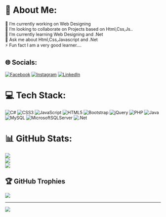 # 💫 About Me:
🔭 I’m currently working on Web Designing<br>👯 I’m looking to collaborate on Projects based on Html,Css,Js..<br>🌱 I’m currently learning Web Designing and .Net<br>💬 Ask me about Html,Css,Javascript and .Net<br>⚡ Fun fact I am a very good learner....


## 🌐 Socials:
[![Facebook](https://img.shields.io/badge/Facebook-%231877F2.svg?logo=Facebook&logoColor=white)](https://facebook.com/bansi.barai.16) [![Instagram](https://img.shields.io/badge/Instagram-%23E4405F.svg?logo=Instagram&logoColor=white)](https://instagram.com/bansibarai_312) [![LinkedIn](https://img.shields.io/badge/LinkedIn-%230077B5.svg?logo=linkedin&logoColor=white)](https://linkedin.com/in/BansiBarai) 

# 💻 Tech Stack:
![C#](https://img.shields.io/badge/c%23-%23239120.svg?style=for-the-badge&logo=c-sharp&logoColor=white) ![CSS3](https://img.shields.io/badge/css3-%231572B6.svg?style=for-the-badge&logo=css3&logoColor=white) ![JavaScript](https://img.shields.io/badge/javascript-%23323330.svg?style=for-the-badge&logo=javascript&logoColor=%23F7DF1E) ![HTML5](https://img.shields.io/badge/html5-%23E34F26.svg?style=for-the-badge&logo=html5&logoColor=white) ![Bootstrap](https://img.shields.io/badge/bootstrap-%23563D7C.svg?style=for-the-badge&logo=bootstrap&logoColor=white) ![jQuery](https://img.shields.io/badge/jquery-%230769AD.svg?style=for-the-badge&logo=jquery&logoColor=white) ![PHP](https://img.shields.io/badge/php-%23777BB4.svg?style=for-the-badge&logo=php&logoColor=white) ![Java](https://img.shields.io/badge/java-%23ED8B00.svg?style=for-the-badge&logo=java&logoColor=white) ![MySQL](https://img.shields.io/badge/mysql-%2300f.svg?style=for-the-badge&logo=mysql&logoColor=white) ![MicrosoftSQLServer](https://img.shields.io/badge/Microsoft%20SQL%20Sever-CC2927?style=for-the-badge&logo=microsoft%20sql%20server&logoColor=white) ![.Net](https://img.shields.io/badge/.NET-5C2D91?style=for-the-badge&logo=.net&logoColor=white)
# 📊 GitHub Stats:
![](https://github-readme-stats.vercel.app/api?username=Bansibarai&theme=dark&hide_border=true&include_all_commits=true&count_private=false)<br/>
![](https://github-readme-streak-stats.herokuapp.com/?user=Bansibarai&theme=dark&hide_border=true)<br/>
![](https://github-readme-stats.vercel.app/api/top-langs/?username=Bansibarai&theme=dark&hide_border=true&include_all_commits=true&count_private=false&layout=compact)

## 🏆 GitHub Trophies
![](https://github-profile-trophy.vercel.app/?username=Bansibarai&theme=radical&no-frame=false&no-bg=true&margin-w=4)

---
[![](https://visitcount.itsvg.in/api?id=Bansibarai&icon=0&color=0)](https://visitcount.itsvg.in)

<!-- Proudly created with GPRM ( https://gprm.itsvg.in ) -->
